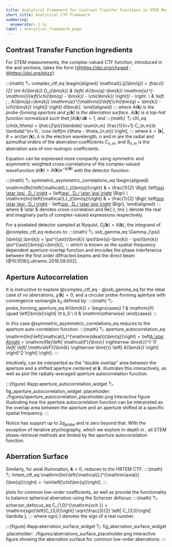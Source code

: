 ```yaml
---
title: Analytical Framework for Contrast Transfer Functions in STEM Measurements
short_title: Analytical CTF Framework
numbering:
  enumerator: 2.%s
label : analytical_framework_page
---
```


## Contrast Transfer Function Ingredients

For STEM measurements, the complex-valued CTF function, introduced in the [](#stem_image_formation) and [](#stem_ctf) sections, takes the form [@https://doi.org/chsgqd ; @https://doi.org/phzz]:

:::{math}
:label: complex_ctf_eq
\begin{aligned}
\mathcal{L}_j(\bm{q}) = \frac{i}{2} \int A(\bm{k}) D_j(\bm{k}) & \left\{ A(\bm{q}-\bm{k}) \mathrm{e}^{-\mathrm{i}\left[\chi(\bm{q} - \bm{k}) - \chi(\bm{k}) \right]} - \right. \\
& \left.  \; \; A(\bm{q}+\bm{k}) \mathrm{e}^{\mathrm{i}\left[\chi(\bm{q} + \bm{k}) - \chi(\bm{k}) \right]} \right\} d\bm{k},
\end{aligned}
:::
where $A(\bm{k})$ is the probe-forming aperture and $\chi(\bm{k})$ is the aberration surface.
$A(\bm{k})$ is a top-hat function normalized such that $\int A(\bm{k})\, d\bm{k} = 1$, and
:::{math}
:label: chi_eq
\chi(k,\theta) = \frac{2\pi}{\lambda} \sum_{n,m} \frac{1}{n+1} C_{n,m}(k \lambda)^{n+1} \, \cos \left[m (\theta - \theta_{n,m}) \right],
:::
where $k=\left| \bm{k}\right|$, $\theta = \arctan(\bm{k})$, $\lambda$ is the electron wavelength, $n$ and $m$ are the radial and azimuthal orders of the aberration coefficients $C_{n,m}$, and $\theta_{n,m}$ is the aberration axis of non-isotropic coefficients.

Equation [](#complex_ctf_eq) can be expressed more compactly using symmetric and asymmetric weighted cross-correlations of the complex-valued wavefunction $\psi(\bm{k}) = A(\bm{k})\mathrm{e}^{-\mathrm{i} \chi(\bm{k})}$ with the detector function:

:::{math}
:label: symmetric_asymmetric_correlations_eq
\begin{aligned}
\mathrm{Re}\left\{\mathcal{L}_j(\bm{q})\right\} & = \frac{1}{2} \Bigl\{ \left[\psi \star \psi \, D_j \right](\bm{q}) + \left[\psi \, D_j \star \psi \right](\bm{q}) \Bigr\} \\
\mathrm{Im}\left\{\mathcal{L}_j(\bm{q})\right\} & = \frac{1}{2} \Bigl\{ \left[\psi \star \psi \, D_j \right](\bm{q}) - \left[\psi \, D_j \star \psi \right](\bm{q}) \Bigr\},
\end{aligned}
:::
where $ \star $ denotes cross-correlation and $\mathrm{Re}\left\{\cdot\right\}$, $\mathrm{Im}\left\{\cdot\right\}$ denote the real and imaginary parts of complex-valued expressions respectively.

For a pixelated detector sampled at Nyquist, $D_j(\bm{k}) = \delta(\bm{k})$, the integrand of @complex_ctf_eq reduces to:
:::{math}
:label: ssb_gamma_eq
\Gamma_{\psi}(\bm{q},\bm{k}) =  \psi^{\ast}(\bm{k}) \psi(\bm{q}-\bm{k}) - \psi(\bm{k}) \psi^{\ast}(\bm{q}+\bm{k}),
:::
which is known as the spatial-frequency dependent aperture-overlap function and encodes the phase interference between the first order diffracted beams and the direct beam [@10.1016/j.ultramic.2016.09.002].

## Aperture Autocorrelation

It is instructive to explore @complex_ctf_eq - @ssb_gamma_eq for the ideal case of no aberrations, $\chi(\bm{k})=0$, and a circular probe-forming aperture with convergence semiangle $k_0$ defined by:
:::{math}
:label: probe_forming_aperture_eq
A(\bm{k}) = \begin{cases}
1 & \mathrm{if} \quad \left|\bm{k}\right| \lt k_0 \\
0 & \mathrm{otherwise}
\end{cases}
:::

In this case @symmetric_asymmetric_correlations_eq reduces to the aperture auto-correlation function:
:::{math}
:label: aperture_autocorrelation_eq
\mathrm{Im}\left\{\mathcal{L}^{\mathrm{ideal}}(\bm{q})\right\} = \left[A \star A\right](\bm{k})  =  \mathrm{Re}\left\{
  \mathcal{F}_{\bm{r} \rightarrow \bm{k}}^{-1} \left[ \left| \mathcal{F}_{\bm{k} \rightarrow \bm{r}} \left[ A(\bm{k}) \right] \right|^2 \right]
  \right\}.
:::

Intuitively, [](#aperture_autocorrelation_eq) can be interperted as the "double overlap" area between the aperture and a shifted aperture centered at $\bm{k}$.
[](#fig_aperture_autocorrelation_widget) illustrates this interactively, as well as plot the radially-averaged aperture autocorrelation function.

:::{figure} #app:aperture_autocorrelation_widget
:label: fig_aperture_autocorrelation_widget
:placeholder: ./figures/aperture_autocorrelation_placeholder.png
Interactive figure illustrating how the aperture autocorrelation function can be interpreted as the overlap area between the aperture and an aperture shifted at a specific spatial frequency.
:::

Notice [](#aperture_autocorrelation_eq) has support up to $2 q_{\mathrm{probe}}$ and is zero beyond that.
With the exception of iterative ptychography, which we explore in-depth in [](#pixelated_ptycho_page), all STEM phase-retrieval methods are limited by the aperture autocorrelation function.

## Aberration Surface

Similarly, for axial illumination, $\bm{k} = 0$, [](#complex_ctf_eq) reduces to the HRTEM CTF:
:::{math}
:label: hrtem_ctf_eq
\mathrm{Im}\left\{\mathcal{L}^{\mathrm{axial}}(\bm{q})\right\} = -\sin\left[\chi(\bm{q})\right].
:::

[](#fig_aberration_surface_widget) plots [](#hrtem_ctf_eq) for common low-order coefficients, as well as provide the functionality to balance spherical aberration using the Scherzer defocus:
:::{math}
:label: scherzer_defocus_eq
C_{1,0}^{\mathrm{sch.}} = \mathrm{sgn}\left\{C_{3,0}\right\} \sqrt{\frac{3}{2} \left| C_{3,0}\right| \lambda },
:::
where $\mathrm{sgn}\left\{\cdot\right\}$ denotes the sign of a real number.

:::{figure} #app:aberration_surface_widget
:label: fig_aberration_surface_widget
:placeholder: ./figures/aberrations_surface_placeholder.png
Interactive figure showing the aberration surface for common low-order aberrations.
:::
